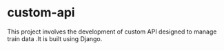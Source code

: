# custom-api
This project involves the development of custom API designed to manage train data .It is built using Django.
